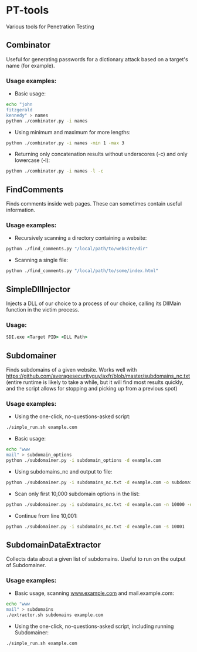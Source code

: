 # PT-tools
Various tools for Penetration Testing

## Combinator
Useful for generating passwords for a dictionary attack based on a target's name (for example).
### Usage examples:
* Basic usage:
```bash
echo "john
fitzgerald
kennedy" > names
python ./combinator.py -i names
```
* Using minimum and maximum for more lengths:
```bash
python ./combinator.py -i names -min 1 -max 3
```
* Returning only concatenation results without underscores (-c) and only lowercase (-l):
```bash
python ./combinator.py -i names -l -c
```

## FindComments
Finds comments inside web pages. These can sometimes contain useful information.
### Usage examples:
* Recursively scanning a directory containing a website:
```bash
python ./find_comments.py "/local/path/to/website/dir"
```
* Scanning a single file:
```bash
python ./find_comments.py "/local/path/to/some/index.html"
```

## SimpleDllInjector
Injects a DLL of our choice to a process of our choice, calling its DllMain function in the victim process.
### Usage:
```cmd
SDI.exe <Target PID> <DLL Path>
```

## Subdomainer
Finds subdomains of a given website. Works well with https://github.com/averagesecurityguy/axfr/blob/master/subdomains_nc.txt (entire runtime is likely to take a while, but it will find most results quickly, and the script allows for stopping and picking up from a previous spot)
### Usage examples:
* Using the one-click, no-questions-asked script:
```bash
./simple_run.sh example.com
```
* Basic usage:
```bash
echo "www
mail" > subdomain_options
python ./subdomainer.py -i subdomain_options -d example.com
```
* Using subdomains_nc and output to file:
```bash
python ./subdomainer.py -i subdomains_nc.txt -d example.com -o subdomains
```
* Scan only first 10,000 subdomain options in the list:
```bash
python ./subdomainer.py -i subdomains_nc.txt -d example.com -n 10000 -o subdomains
```
* Continue from line 10,001:
```bash
python ./subdomainer.py -i subdomains_nc.txt -d example.com -s 10001
```

## SubdomainDataExtractor
Collects data about a given list of subdomains. Useful to run on the output of Subdomainer.
### Usage examples:
* Basic usage, scanning www.example.com and mail.example.com:
```bash
echo "www
mail" > subdomains
./extractor.sh subdomains example.com
```
* Using the one-click, no-questions-asked script, including running Subdomainer:
```bash
./simple_run.sh example.com
```
